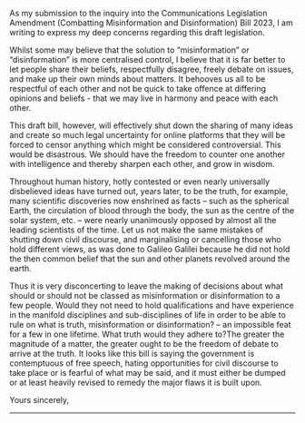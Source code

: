 As my submission to the inquiry into the Communications Legislation Amendment (Combatting Misinformation and
Disinformation) Bill 2023, I am writing to express my deep concerns regarding this draft legislation.

Whilst some may believe that the solution to “misinformation” or “disinformation” is more centralised control, I believe that it is far
better to let people share their beliefs, respectfully disagree, freely debate on issues, and make up their own minds about matters.
It behooves us all to be respectful of each other and not be quick to take offence at differing opinions and beliefs - that we may
live in harmony and peace with each other.

This draft bill, however, will effectively shut down the sharing of many ideas and create so much legal uncertainty for online
platforms that they will be forced to censor anything which might be considered controversial. This would be disastrous. We
should have the freedom to counter one another with intelligence and thereby sharpen each other, and grow in wisdom.

Throughout human history, hotly contested or even nearly universally disbelieved ideas have turned out, years later, to be the
truth, for example, many scientific discoveries now enshrined as facts – such as the spherical Earth, the circulation of blood
through the body, the sun as the centre of the solar system, etc. – were nearly unanimously opposed by almost all the leading
scientists of the time. Let us not make the same mistakes of shutting down civil discourse, and marginalising or cancelling those
who hold different views, as was done to Galileo Galilei because he did not hold the then common belief that the sun and other
planets revolved around the earth.

Thus it is very disconcerting to leave the making of decisions about what should or should not be classed as misinformation or
disinformation to a few people. Would they not need to hold qualifications and have experience in the manifold disciplines and
sub-disciplines of life in order to be able to rule on what is truth, misinformation or disinformation? – an impossible feat for a few
in one lifetime. What truth would they adhere to?The greater the magnitude of a matter, the greater ought to be the freedom of
debate to arrive at the truth. It looks like this bill is saying the government is contemptuous of free speech, hating opportunities for
civil discourse to take place or is fearful of what may be said, and it must either be dumped or at least heavily revised to remedy
the major flaws it is built upon.

Yours sincerely,


-----

